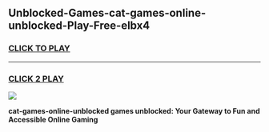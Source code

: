 
## Unblocked-Games-cat-games-online-unblocked-Play-Free-elbx4
<h3>
<a href="https://premium76.site?title=cat-games-online-unblocked&ref=23A">CLICK TO PLAY</a></h3>
<hr>

<h3>
<a href="https://premium76.site?title=cat-games-online-unblocked&ref=23A">CLICK 2 PLAY</a>
  
</h3>

<a href="https://premium76.site?title=cat-games-online-unblocked&ref=23A"><img src="https://clearcache.store/games.png"></a>


**cat-games-online-unblocked games unblocked: Your Gateway to Fun and Accessible Online Gaming**
